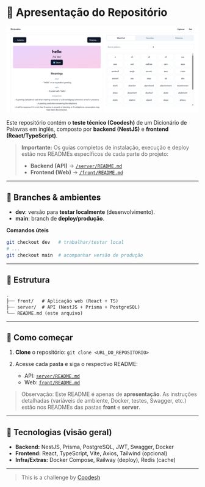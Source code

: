 # 🧭 Apresentação do Repositório
![Preview da aplicação](./img/dic_front.png)

Este repositório contém o **teste técnico (Coodesh)** de um Dicionário de Palavras em inglês, composto por **backend (NestJS)** e **frontend (React/TypeScript)**.


> **Importante:** Os guias completos de instalação, execução e deploy estão nos READMEs específicos de cada parte do projeto:
>
> * **Backend (API)** → [`/server/README.md`](server/README.md)
> * **Frontend (Web)** → [`/front/README.md`](front/README.md)

---

## 🌿 Branches & ambientes

- **dev**: versão para **testar localmente** (desenvolvimento).
- **main**: branch de **deploy/produção**.

**Comandos úteis**

```bash
git checkout dev   # trabalhar/testar local
# ...
git checkout main  # acompanhar versão de produção
```

---

## 🌳 Estrutura



```
.
├── front/   # Aplicação web (React + TS)
├── server/  # API (NestJS + Prisma + PostgreSQL)
└── README.md (este arquivo)
```

---

## 🚀 Como começar

1. **Clone** o repositório: `git clone <URL_DO_REPOSITORIO>`
2. Acesse cada pasta e siga o respectivo README:

   * API: [`server/README.md`](server/README.md)
   * Web: [`front/README.md`](front/README.md)

> Observação: Este README é apenas de **apresentação**. As instruções detalhadas (variáveis de ambiente, Docker, testes, Swagger, etc.) estão nos READMEs das pastas **front** e **server**.

---

## 🧩 Tecnologias (visão geral)

* **Backend:** NestJS, Prisma, PostgreSQL, JWT, Swagger, Docker
* **Frontend:** React, TypeScript, Vite, Axios, Tailwind (opcional)
* **Infra/Extras:** Docker Compose, Railway (deploy), Redis (cache)



---

>  This is a challenge by [Coodesh](https://coodesh.com/)
